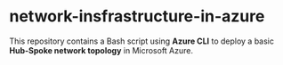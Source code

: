 # network-insfrastructure-in-azure
This repository contains a Bash script using **Azure CLI** to deploy a basic **Hub-Spoke network topology** in Microsoft Azure.
